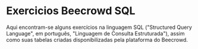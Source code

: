 # Exercicios Beecrowd SQL
 Aqui encontram-se alguns exercícios na linguagem SQL ("Structured Query Language", em português, "Linguagem de Consulta Estruturada"), assim como suas tabelas criadas disponibilizadas pela plataforma do Beecrowd.
